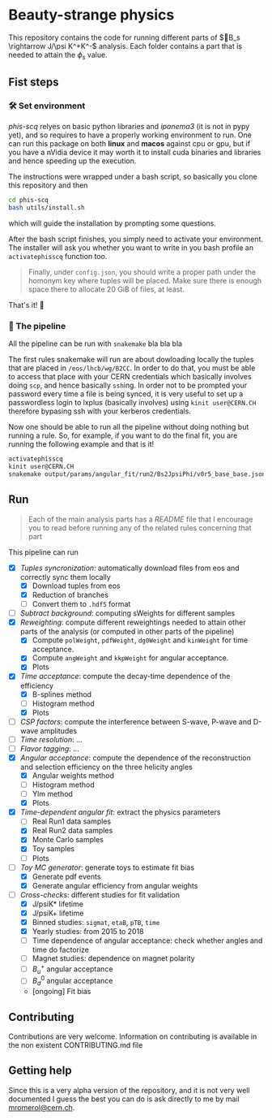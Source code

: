 # Beauty-strange physics

This repository contains the code for running different parts of $`B_s \rightarrow J/\psi K^+K^-`$ analysis. Each folder contains a part that is needed to attain the $`\phi_s`$ value.



## Fist steps

### 🛠 Set environment
_phis-scq_ relyes on basic python libraries and _ipanema3_ (it is not in pypy yet),
and so requires to have a properly working environment to run. One can run
this package on both __linux__ and __macos__ against cpu or gpu,
but if you have a nVidia device it may worth it to install cuda binaries and
libraries and hence speeding up the execution.

The instructions were wrapped under a bash script, so basically you clone this
repository and then
```bash
cd phis-scq
bash utils/install.sh
```
which will guide the installation by prompting some questions.

After the bash script finishes, you simply need to activate your environment.
The installer will ask you whether you want to write in you bash profile
an `activatephisscq` function too.
> Finally, under `config.json`, you should write a proper path under
the homonym key where tuples will be placed. Make sure there is enough space
there to allocate 20 GiB of files, at least.

That's it! 🎉


### 🐍 The pipeline

All the pipeline can be run with `snakemake`
bla bla bla

The first rules snakemake will run are about dowloading locally the tuples that
are placed in `/eos/lhcb/wg/B2CC`. In order to do that, you must be able to
access that place with your CERN credentials which basically involves doing
`scp`, and hence basically `ssh`ing.
In order not to be prompted your password every time a file is being synced,
it is very useful to set up a passwordless login to lxplus (basically involves)
using `kinit user@CERN.CH` therefore bypasing ssh with your kerberos
credentials.

Now one should be able to run all the pipeline without doing nothing but
running a rule. So, for example, if you want to do the final fit, you are
running the following example and that is it!
```bash
activatephisscq
kinit user@CERN.CH
snakemake output/params/angular_fit/run2/Bs2JpsiPhi/v0r5_base_base.json -j
```


## Run

> Each of the main analysis parts has a _README_ file that I encourage you to
read before running any of the related rules concerning that part

This pipeline can run
- [x] *Tuples syncronization:* automatically download files from eos and correctly sync them locally
  - [x] Download tuples from eos
  - [x] Reduction of branches
  - [ ] Convert them to `.hdf5` format
- [ ] *Subtract background*: computing sWeights for different samples
- [x] *Reweighting*: compute different reweightings needed to attain other parts of the analysis (or computed in other parts of the pipeline)
  - [x] Compute `polWeight`, `pdfWeight`, `dg0Weight` and `kinWeight` for time acceptance.
  - [x] Compute `angWeight` and `kkpWeight` for angular acceptance.
  - [x] Plots
- [x] *Time acceptance*: compute the decay-time dependence of the efficiency
  - [x] B-splines method
  - [ ] Histogram method
  - [x] Plots
- [ ] *CSP factors*: compute the interference between S-wave, P-wave and D-wave amplitudes
- [ ] *Time resolution*: ...
- [ ] *Flavor tagging*: ...
- [x] *Angular acceptance*: compute the dependence of the reconstruction and selection efficiency on the three helicity angles
  - [x] Angular weights method
  - [ ] Histogram method
  - [ ] Ylm method
  - [x] Plots
- [x] *Time-dependent angular fit*: extract the physics parameters
  - [ ] Real Run1 data samples
  - [x] Real Run2 data samples
  - [x] Monte Carlo samples
  - [x] Toy samples
  - [ ] Plots
- [ ] *Toy MC generator*: generate toys to estimate fit bias
  - [x] Generate pdf events
  - [x] Generate angular efficiency from angular weights
- [ ] *Cross-checks*: different studies for fit validation
  - [x] J/psiK* lifetime
  - [x] J/psiK+ lifetime
  - [x] Binned studies: `sigmat`, `etaB`, `pTB`, `time`
  - [x] Yearly studies: from 2015 to 2018
  - [ ] Time dependence of angular acceptance: check whether angles and time do factorize
  - [ ] Magnet studies: dependence on magnet polarity
  - [ ] $`B_u^+`$ angular acceptance
  - [ ] $`B_d^0`$ angular acceptance
  - [ongoing] Fit bias














## Contributing

Contributions are very welcome. Information on contributing is available in the
non existent CONTRIBUTING.md file

## Getting help

Since this is a very alpha version of the repository, and it is not very well documented I guess the best you can do is ask directly to me by mail [mromerol@cern.ch](mailto:mromerol@cern.ch).
